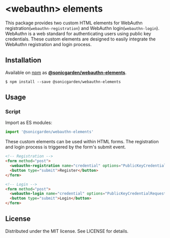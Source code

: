 # &lt;webauthn&gt; elements

This package provides two custom HTML elements for WebAuthn registration(`webauthn-registration`) and WebAuthn login(`webauthn-login`).
WebAuthn is a web standard for authenticating users using public key credentials.
These custom elements are designed to easily integrate the WebAuthn registration and login process.

## Installation
Available on [npm](https://www.npmjs.com/) as [**@sonicgarden/webauthn-elements**](https://www.npmjs.com/package/@sonicgarden/webauthn-elements).
```
$ npm install --save @sonicgarden/webauthn-elements
```

## Usage

### Script

Import as ES modules:

```js
import '@sonicgarden/webauthn-elements'
```

These custom elements can be used within HTML forms. The registration and login process is triggered by the form's submit event.

```html
<!-- Registration -->
<form method="post">
  <webauthn-registration name="credential" options="PublicKeyCredentialCreationOptionsJSON"></webauthn-registration>
  <button type="submit">Register</button>
</form>

<!-- Login -->
<form method="post">
  <webauthn-login name="credential" options="PublicKeyCredentialRequestOptionsJSON"></webauthn-login>
  <button type="submit">Login</button>
</form>
```

## License

Distributed under the MIT license. See LICENSE for details.
